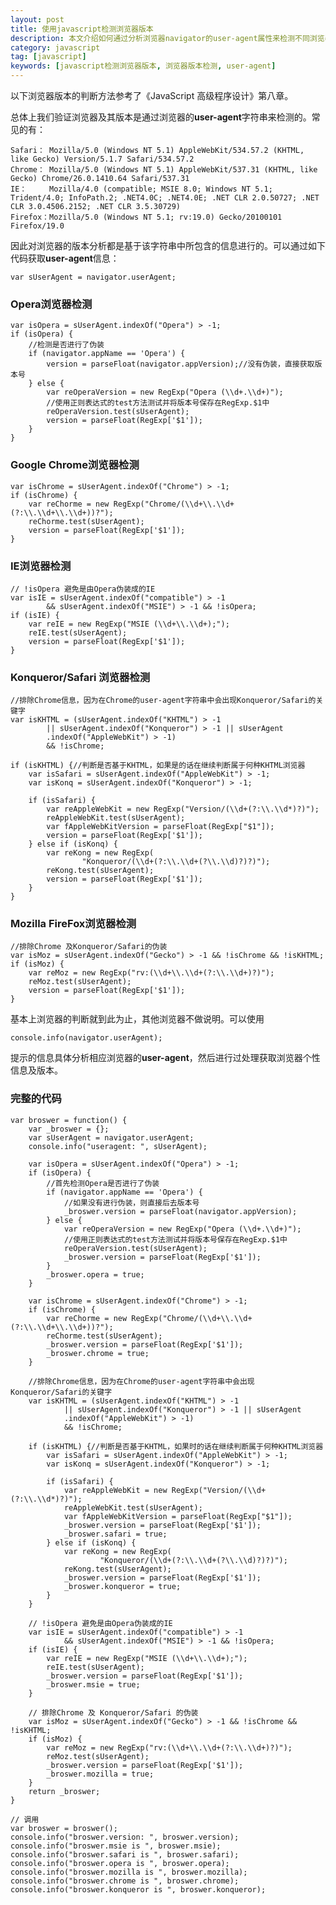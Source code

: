 ```yaml
---
layout: post
title: 使用javascript检测浏览器版本
description: 本文介绍如何通过分析浏览器navigator的user-agent属性来检测不同浏览器的版本信息
category: javascript
tag: [javascript]
keywords: [javascript检测浏览器版本, 浏览器版本检测, user-agent]
---
```


以下浏览器版本的判断方法参考了《JavaScript 高级程序设计》第八章。

总体上我们验证浏览器及其版本是通过浏览器的**user-agent**字符串来检测的。常见的有：

    Safari： Mozilla/5.0 (Windows NT 5.1) AppleWebKit/534.57.2 (KHTML, like Gecko) Version/5.1.7 Safari/534.57.2
    Chrome： Mozilla/5.0 (Windows NT 5.1) AppleWebKit/537.31 (KHTML, like Gecko) Chrome/26.0.1410.64 Safari/537.31
    IE：     Mozilla/4.0 (compatible; MSIE 8.0; Windows NT 5.1; Trident/4.0; InfoPath.2; .NET4.0C; .NET4.0E; .NET CLR 2.0.50727; .NET CLR 3.0.4506.2152; .NET CLR 3.5.30729)
    Firefox：Mozilla/5.0 (Windows NT 5.1; rv:19.0) Gecko/20100101 Firefox/19.0 

因此对浏览器的版本分析都是基于该字符串中所包含的信息进行的。可以通过如下代码获取**user-agent**信息：
    
    var sUserAgent = navigator.userAgent;    


### Opera浏览器检测

    var isOpera = sUserAgent.indexOf("Opera") > -1;
    if (isOpera) {
		//检测是否进行了伪装
		if (navigator.appName == 'Opera') {
			version = parseFloat(navigator.appVersion);//没有伪装，直接获取版本号
		} else {
			var reOperaVersion = new RegExp("Opera (\\d+.\\d+)");
            //使用正则表达式的test方法测试并将版本号保存在RegExp.$1中
			reOperaVersion.test(sUserAgent);
			version = parseFloat(RegExp['$1']);
		}
	}

### Google Chrome浏览器检测

    var isChrome = sUserAgent.indexOf("Chrome") > -1;
	if (isChrome) {
		var reChorme = new RegExp("Chrome/(\\d+\\.\\d+(?:\\.\\d+\\.\\d+))?");
		reChorme.test(sUserAgent);
        version = parseFloat(RegExp['$1']);
	}

### IE浏览器检测

    // !isOpera 避免是由Opera伪装成的IE  
    var isIE = sUserAgent.indexOf("compatible") > -1
			&& sUserAgent.indexOf("MSIE") > -1 && !isOpera;
	if (isIE) {
		var reIE = new RegExp("MSIE (\\d+\\.\\d+);");
		reIE.test(sUserAgent);
		version = parseFloat(RegExp['$1']);
	}


### Konqueror/Safari 浏览器检测

    //排除Chrome信息，因为在Chrome的user-agent字符串中会出现Konqueror/Safari的关键字
    var isKHTML = (sUserAgent.indexOf("KHTML") > -1
			|| sUserAgent.indexOf("Konqueror") > -1 || sUserAgent
			.indexOf("AppleWebKit") > -1)
			&& !isChrome;

	if (isKHTML) {//判断是否基于KHTML，如果是的话在继续判断属于何种KHTML浏览器
		var isSafari = sUserAgent.indexOf("AppleWebKit") > -1;
		var isKonq = sUserAgent.indexOf("Konqueror") > -1;

		if (isSafari) {
			var reAppleWebKit = new RegExp("Version/(\\d+(?:\\.\\d*)?)");
			reAppleWebKit.test(sUserAgent);
			var fAppleWebKitVersion = parseFloat(RegExp["$1"]);
			version = parseFloat(RegExp['$1']);
		} else if (isKonq) {
			var reKong = new RegExp(
					"Konqueror/(\\d+(?:\\.\\d+(?\\.\\d)?)?)");
			reKong.test(sUserAgent);
			version = parseFloat(RegExp['$1']);
		}
	}

### Mozilla FireFox浏览器检测

    //排除Chrome 及Konqueror/Safari的伪装
	var isMoz = sUserAgent.indexOf("Gecko") > -1 && !isChrome && !isKHTML;
	if (isMoz) {
		var reMoz = new RegExp("rv:(\\d+\\.\\d+(?:\\.\\d+)?)");
		reMoz.test(sUserAgent);
		version = parseFloat(RegExp['$1']);
	}

基本上浏览器的判断就到此为止，其他浏览器不做说明。可以使用

    console.info(navigator.userAgent);  

提示的信息具体分析相应浏览器的**user-agent**，然后进行过处理获取浏览器个性信息及版本。

### 完整的代码

    var broswer = function() {
		var _broswer = {};
		var sUserAgent = navigator.userAgent;
		console.info("useragent: ", sUserAgent);

		var isOpera = sUserAgent.indexOf("Opera") > -1;
		if (isOpera) {
			//首先检测Opera是否进行了伪装
			if (navigator.appName == 'Opera') {
                //如果没有进行伪装，则直接后去版本号
				_broswer.version = parseFloat(navigator.appVersion);
			} else {
				var reOperaVersion = new RegExp("Opera (\\d+.\\d+)");
                //使用正则表达式的test方法测试并将版本号保存在RegExp.$1中
				reOperaVersion.test(sUserAgent);
				_broswer.version = parseFloat(RegExp['$1']);
			}
			_broswer.opera = true;
		}

		var isChrome = sUserAgent.indexOf("Chrome") > -1;
		if (isChrome) {
			var reChorme = new RegExp("Chrome/(\\d+\\.\\d+(?:\\.\\d+\\.\\d+))?");
			reChorme.test(sUserAgent);
			_broswer.version = parseFloat(RegExp['$1']);
			_broswer.chrome = true;
		}

		//排除Chrome信息，因为在Chrome的user-agent字符串中会出现Konqueror/Safari的关键字
		var isKHTML = (sUserAgent.indexOf("KHTML") > -1
				|| sUserAgent.indexOf("Konqueror") > -1 || sUserAgent
				.indexOf("AppleWebKit") > -1)
				&& !isChrome;

		if (isKHTML) {//判断是否基于KHTML，如果时的话在继续判断属于何种KHTML浏览器
			var isSafari = sUserAgent.indexOf("AppleWebKit") > -1;
			var isKonq = sUserAgent.indexOf("Konqueror") > -1;

			if (isSafari) {
				var reAppleWebKit = new RegExp("Version/(\\d+(?:\\.\\d*)?)");
				reAppleWebKit.test(sUserAgent);
				var fAppleWebKitVersion = parseFloat(RegExp["$1"]);
				_broswer.version = parseFloat(RegExp['$1']);
				_broswer.safari = true;
			} else if (isKonq) {
				var reKong = new RegExp(
						"Konqueror/(\\d+(?:\\.\\d+(?\\.\\d)?)?)");
				reKong.test(sUserAgent);
				_broswer.version = parseFloat(RegExp['$1']);
				_broswer.konqueror = true;
			}
		}

		// !isOpera 避免是由Opera伪装成的IE  
		var isIE = sUserAgent.indexOf("compatible") > -1
				&& sUserAgent.indexOf("MSIE") > -1 && !isOpera;
		if (isIE) {
			var reIE = new RegExp("MSIE (\\d+\\.\\d+);");
			reIE.test(sUserAgent);
			_broswer.version = parseFloat(RegExp['$1']);
			_broswer.msie = true;
		}

		// 排除Chrome 及 Konqueror/Safari 的伪装
		var isMoz = sUserAgent.indexOf("Gecko") > -1 && !isChrome && !isKHTML;
		if (isMoz) {
			var reMoz = new RegExp("rv:(\\d+\\.\\d+(?:\\.\\d+)?)");
			reMoz.test(sUserAgent);
			_broswer.version = parseFloat(RegExp['$1']);
			_broswer.mozilla = true;
		}
		return _broswer;
	}
    
    // 调用
    var broswer = broswer();
	console.info("broswer.version: ", broswer.version);
	console.info("broswer.msie is ", broswer.msie);
	console.info("broswer.safari is ", broswer.safari);
	console.info("broswer.opera is ", broswer.opera);
	console.info("broswer.mozilla is ", broswer.mozilla);
	console.info("broswer.chrome is ", broswer.chrome);
    console.info("broswer.konqueror is ", broswer.konqueror);
